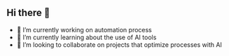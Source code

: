 ## Hi there 👋

- 🔭 I’m currently working on automation process
- 🌱 I’m currently learning about the use of AI tools
- 👯 I’m looking to collaborate on projects that optimize processes with AI

<!--
**Dario-2IS/Dario-2IS** is a ✨ _special_ ✨ repository because its `README.md` (this file) appears on your GitHub profile.

Here are some ideas to get you started:

- 🔭 I’m currently working on ...
🌱 I’m currently learning 
- 👯 I’m looking to collaborate on ...
- 🤔 I’m looking for help with ...
- 💬 Ask me about ...
- 📫 How to reach me: ...
- 😄 Pronouns: ...
- ⚡ Fun fact: ...
-->

